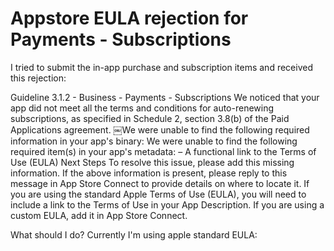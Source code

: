 
# Appstore EULA rejection for Payments - Subscriptions

I tried to submit the in-app purchase and subscription items and received this rejection:

Guideline 3.1.2 - Business - Payments - Subscriptions
We noticed that your app did not meet all the terms and conditions for
auto-renewing subscriptions, as specified in Schedule 2, section
3.8(b) of the Paid Applications agreement.
￼We were unable to find the following required information in your
app's binary:
We were unable to find the following required item(s) in your app's
metadata:
– A functional link to the Terms of Use (EULA)
Next Steps
To resolve this issue, please add this missing information. If the
above information is present, please reply to this message in App
Store Connect to provide details on where to locate it.
If you are using the standard Apple Terms of Use (EULA), you will need
to include a link to the Terms of Use in your App Description. If you
are using a custom EULA, add it in App Store Connect.

What should I do?
Currently I'm using apple standard EULA:


        
